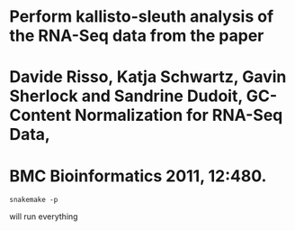 # Perform kallisto-sleuth analysis of the RNA-Seq data from the paper 
# Davide Risso, Katja Schwartz, Gavin Sherlock and Sandrine Dudoit, GC-Content Normalization for RNA-Seq Data, 
# BMC Bioinformatics 2011, 12:480.


```{sh}
snakemake -p
```

will run everything
